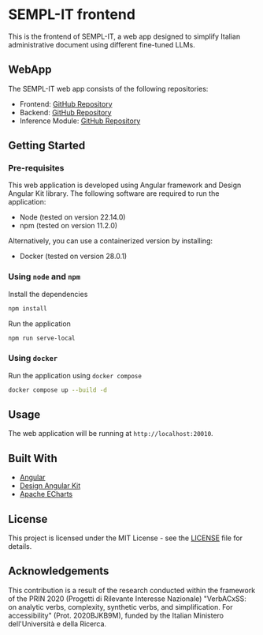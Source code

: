 # SEMPL-IT frontend
This is the frontend of SEMPL-IT, a web app designed to simplify Italian administrative document using different fine-tuned LLMs.

## WebApp
The SEMPL-IT web app consists of the following repositories:
- Frontend: [GitHub Repository](https://github.com/VerbACxSS/semp-it-frontend)
- Backend: [GitHub Repository](https://github.com/VerbACxSS/semp-it-backend)
- Inference Module: [GitHub Repository](https://github.com/VerbACxSS/semp-it-intefence)

## Getting Started
### Pre-requisites
This web application is developed using Angular framework and Design Angular Kit library. The following software are required to run the application:
* Node (tested on version 22.14.0)
* npm (tested on version 11.2.0)

Alternatively, you can use a containerized version by installing:
* Docker (tested on version 28.0.1)

### Using `node` and `npm`
Install the dependencies
```sh
npm install
```

Run the application
```sh
npm run serve-local
```

### Using `docker`
Run the application using `docker compose`
```sh
docker compose up --build -d
```

## Usage
The web application will be running at `http://localhost:20010`.

## Built With
* [Angular](https://angular.io/)
* [Design Angular Kit](https://github.com/italia/design-angular-kit/)
* [Apache ECharts](https://echarts.apache.org/en/index.html)

## License
This project is licensed under the MIT License - see the [LICENSE](LICENSE) file for details.

## Acknowledgements
This contribution is a result of the research conducted within the framework of the PRIN 2020 (Progetti di Rilevante Interesse Nazionale) "VerbACxSS: on analytic verbs, complexity, synthetic verbs, and simplification. For accessibility" (Prot. 2020BJKB9M), funded by the Italian Ministero dell'Università e della Ricerca.
